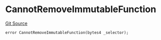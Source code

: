# CannotRemoveImmutableFunction
[Git Source](https://github.com/thrackle-io/tron/blob/873b14e2bfb8e3c0ec1e8bf0bb215076bd1e60ce/src/protocol/economic/ruleProcessor/RuleProcessorDiamondLib.sol)


```solidity
error CannotRemoveImmutableFunction(bytes4 _selector);
```

